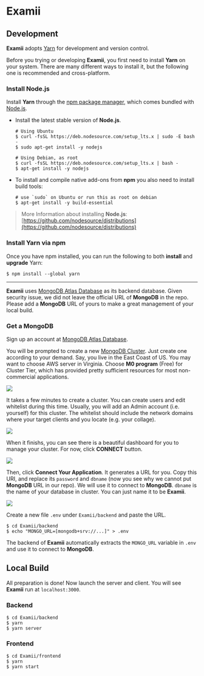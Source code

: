 Examii
===

## Development

**Examii** adopts [Yarn](https://yarnpkg.com/) for development and version control.

Before you trying or developing **Examii**, you first need to install **Yarn** on your system. There are many different ways to install it, but the following one is recommended and cross-platform.

### Install Node.js

Install **Yarn** through the [npm package manager](https://www.npmjs.com/), which comes bundled with [Node.js](https://nodejs.org/en/).

* Install the latest stable version of **Node.js**.
    ```shell
    # Using Ubuntu
    $ curl -fsSL https://deb.nodesource.com/setup_lts.x | sudo -E bash -
    $ sudo apt-get install -y nodejs

    # Using Debian, as root
    $ curl -fsSL https://deb.nodesource.com/setup_lts.x | bash -
    $ apt-get install -y nodejs
    ```

* To install and compile native add-ons from **npm** you also need to install build tools:
    ```shell
    # use `sudo` on Ubuntu or run this as root on debian
    $ apt-get install -y build-essential
    ```

> More Information about installing **Node.js**:
[https://github.com/nodesource/distributions](https://github.com/nodesource/distributions)

### Install Yarn via npm

Once you have npm installed, you can run the following to both **install** and **upgrade** Yarn:

```shell
$ npm install --global yarn
```

---

**Examii** uses [MongoDB Atlas Database](https://www.mongodb.com/cloud/atlas) as its backend database. Given security issue, we did not leave the official URL of **MongoDB** in the repo. Please add a **MongoDB** URL of yours to make a great management of your local build.

### Get a MongoDB

Sign up an account at [MongoDB Atlas Database](https://www.mongodb.com/cloud/atlas).

You will be prompted to create a new [MongoDB Cluster](https://www.mongodb.com/basics/clusters). Just create one according to your demand. Say, you live in the East Coast of US. You may want to choose AWS server in Virginia. Choose **M0 program** (Free) for Cluster Tier, which has provided pretty sufficient resources for most non-commercial applications.

![](https://i.imgur.com/ddIjE4H.png)

It takes a few minutes to create a cluster. You can create users and edit whitelist during this time. Usually, you will add an Admin account (i.e. yourself) for this cluster. The whitelist should include the network domains where your target clients and you locate (e.g. your collage).

![](https://i.imgur.com/WHeHC4v.png)

When it finishs, you can see there is a beautiful dashboard for you to manage your cluster. For now, click **CONNECT** button.

![](https://i.imgur.com/YwWMcgc.png)

Then, click **Connect Your Application**. It generates a URL for you. Copy this URI, and replace its `password` and `dbname` (now you see why we cannot put **MongoDB** URL in our repo). We will use it to connect to **MongoDB**. `dbname` is the name of your database in cluster. You can just name it to be **Examii**.

![](https://i.imgur.com/ExcPmKK.png)

Create a new file `.env` under `Examii/backend` and paste the URL.

``` shell
$ cd Examii/backend
$ echo "MONGO_URL=[mongodb+srv://...]" > .env
```

The backend of **Examii** automatically extracts the `MONGO_URL` variable in `.env` and use it to connect to **MongoDB**.

## Local Build

All preparation is done! Now launch the server and client. You will see **Examii** run at `localhost:3000`. 

### Backend
``` shell
$ cd Examii/backend
$ yarn
$ yarn server
```
### Frontend
``` shell
$ cd Examii/frontend
$ yarn
$ yarn start
```

